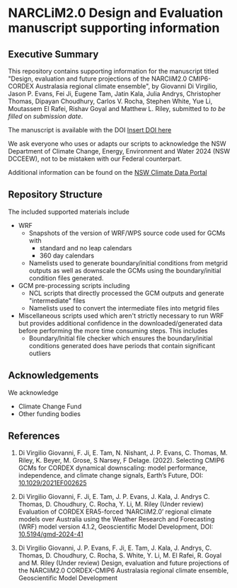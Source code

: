 # NARCLiM2.0 Design and Evaluation manuscript supporting information #

## Executive Summary ##

This repository contains supporting information for the manuscript titled "Design, evaluation and future projections of the NARCliM2.0 CMIP6-CORDEX Australasia regional climate ensemble", by Giovanni Di Virgilio, Jason P. Evans, Fei Ji, Eugene Tam, Jatin Kala, Julia Andrys, Christopher Thomas, Dipayan Choudhury, Carlos V. Rocha, Stephen White, Yue Li, Moutassem El Rafei, Rishav Goyal and Matthew L. Riley, submitted to *to be filled* on *submission date*.

The manuscript is available with the DOI [Insert DOI here](https://dx.doi.org/our-doi)

We ask everyone who uses or adapts our scripts to acknowledge the NSW Department of Climate Change, Energy, Environment and Water 2024 (NSW DCCEEW), not to be mistaken with our Federal counterpart.

Additional information can be found on the [NSW Climate Data Portal](https://climatedata-beta.environment.nsw.gov.au/)

## Repository Structure ##

The included supported materials include

* WRF
    * Snapshots of the version of WRF/WPS source code used for GCMs with
        * standard and no leap calendars
        * 360 day calendars
    * Namelists used to generate boundary/initial conditions from metgrid outputs as well as downscale the GCMs using the boundary/initial condition files generated.
* GCM pre-processing scripts including
    * NCL scripts that directly processed the GCM outputs and generate "intermediate" files
    * Namelists used to convert the intermediate files into metgrid files
* Miscellaneous scripts used which aren't strictly necessary to run WRF but provides additional confidence in the downloaded/generated data before performing the more time consuming steps. This includes
    * Boundary/Initial file checker which ensures the boundary/initial conditions generated does have periods that contain significant outliers

## Acknowledgements ##

We acknowledge 

* Climate Change Fund
* Other funding bodies

## References ##

1. Di Virgilio Giovanni, F. Ji, E. Tam, N. Nishant, J. P. Evans, C. Thomas, M. Riley, K. Beyer, M. Grose, S Narsey, F Delage. (2022). Selecting CMIP6 GCMs for CORDEX dynamical downscaling: model performance, independence, and climate change signals, Earth’s Future, DOI: [10.1029/2021EF002625](https://dx.doi.org/10.1029/2021EF002625)

2. Di Virgilio Giovanni, F. Ji, E. Tam, J. P. Evans, J. Kala, J. Andrys C. Thomas, D. Choudhury, C. Rocha, Y. Li, M. Riley (Under review) Evaluation of CORDEX ERA5-forced ‘NARCliM2.0’ regional climate models over Australia using the Weather Research and Forecasting (WRF) model version 4.1.2, Geoscientific Model Development, DOI: [10.5194/gmd-2024-41](https://dx.doi.org/10.5194/gmd-2024-41)

3. Di Virgilio Giovanni, J. P. Evans, F. Ji, E. Tam, J. Kala, J. Andrys, C. Thomas, D. Choudhury, C. Rocha, S. White, Y. Li, M. El Rafei, R. Goyal and M. Riley (Under review) Design, evaluation and future projections of the NARCliM2.0 CORDEX-CMIP6 Australasia regional climate ensemble, Geoscientific Model Development
